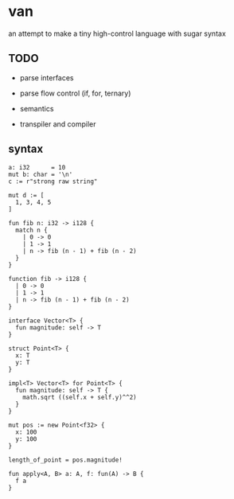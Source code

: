 # van

an attempt to make a tiny high-control language with sugar syntax

## TODO

- parse interfaces

- parse flow control (if, for, ternary)

- semantics

- transpiler and compiler

## syntax

```
a: i32      = 10
mut b: char = '\n'
c := r"strong raw string"

mut d := [
  1, 3, 4, 5
]
```

```
fun fib n: i32 -> i128 {
  match n {
    | 0 -> 0
    | 1 -> 1
    | n -> fib (n - 1) + fib (n - 2)
  }
}
```

```
function fib -> i128 {
  | 0 -> 0
  | 1 -> 1
  | n -> fib (n - 1) + fib (n - 2)
}
```

```
interface Vector<T> {
  fun magnitude: self -> T
}

struct Point<T> {
  x: T
  y: T
}

impl<T> Vector<T> for Point<T> {
  fun magnitude: self -> T {
    math.sqrt ((self.x + self.y)^^2)
  }
}

mut pos := new Point<f32> {
  x: 100
  y: 100
}

length_of_point = pos.magnitude!
```

```
fun apply<A, B> a: A, f: fun(A) -> B {
  f a
}
```
